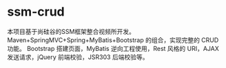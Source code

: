 # ssm-crud
本项目基于尚硅谷的SSM框架整合视频所开发。
Maven+SpringMVC+Spring+MyBatis+Bootstrap 的组合，实现完整的 CRUD 功能。
Bootstrap 搭建页面，MyBatis 逆向工程使用，Rest 风格的 URI，AJAX 发送请求，jQuery 前端校验，JSR303 后端校验等。
